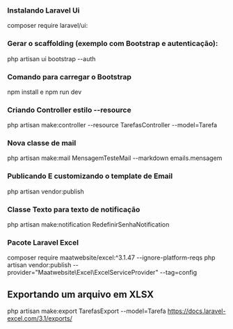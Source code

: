 ### Instalando Laravel Ui

composer require laravel/ui:

### Gerar o scaffolding (exemplo com Bootstrap e autenticação):

php artisan ui bootstrap --auth

### Comando para carregar o Bootstrap

npm install e npm run dev

### Criando Controller estilo --resource

 php artisan make:controller --resource TarefasController --model=Tarefa

 ### Nova classe de mail

 php artisan make:mail MensagemTesteMail --markdown emails.mensagem

 ### Publicando E customizando o template de Email

 php artisan vendor:publish

 ### Classe Texto para texto de notificação

php artisan make:notification RedefinirSenhaNotification

### Pacote Laravel Excel

composer require maatwebsite/excel:^3.1.47 --ignore-platform-reqs
php artisan vendor:publish --provider="Maatwebsite\Excel\ExcelServiceProvider" --tag=config


## Exportando um arquivo em XLSX

 php artisan make:export TarefasExport  --model=Tarefa
 https://docs.laravel-excel.com/3.1/exports/

